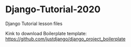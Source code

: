# Django-Tutorial-2020
Django Tutorial lesson files 

Kink to download Boilerplate template: https://github.com/justdjango/django_project_boilerplate
